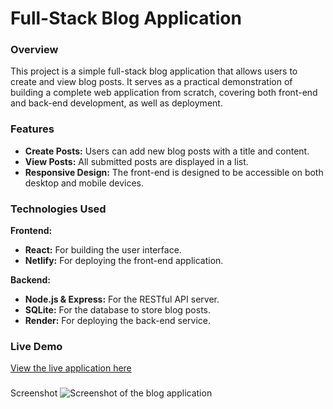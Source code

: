 # Full-Stack Blog Application

### Overview
This project is a simple full-stack blog application that allows users to create and view blog posts. It serves as a practical demonstration of building a complete web application from scratch, covering both front-end and back-end development, as well as deployment.

### Features
-   **Create Posts:** Users can add new blog posts with a title and content.
-   **View Posts:** All submitted posts are displayed in a list.
-   **Responsive Design:** The front-end is designed to be accessible on both desktop and mobile devices.

### Technologies Used
**Frontend:**
-   **React:** For building the user interface.
-   **Netlify:** For deploying the front-end application.

**Backend:**
-   **Node.js & Express:** For the RESTful API server.
-   **SQLite:** For the database to store blog posts.
-   **Render:** For deploying the back-end service.

### Live Demo
[View the live application here](https://blog-app432.netlify.app/)

### 
Screenshot
![Screenshot of the blog application](https://github.com/user-attachments/assets/352c03a6-051d-4299-b786-f0e569c26e44)
